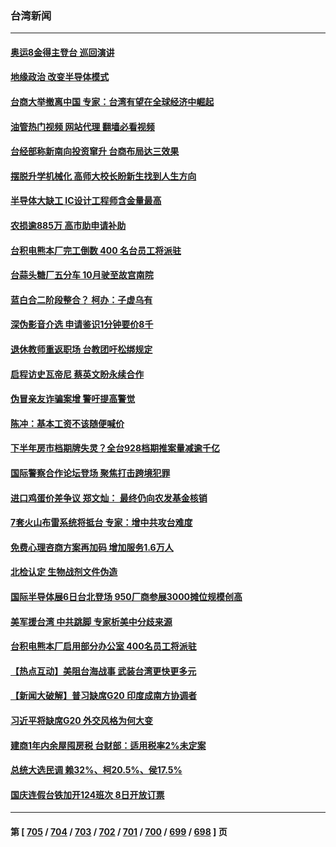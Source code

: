 ### 台湾新闻
---
#### [奥运8金得主登台 巡回演讲](../../pages/ncid1349361/n14067559.md?09060445) 
#### [地缘政治 改变半导体模式](../../pages/ncid1349361/n14067541.md?09060445) 
#### [台商大举撤离中国 专家：台湾有望在全球经济中崛起](../../pages/ncid1349361/n14067543.md?09060445) 
#### [油管热门视频 网站代理 翻墙必看视频](http://138.2.39.72:81/youtube.html?epic-marker?09060445)
#### [台经部称新南向投资窜升 台商布局达三效果](../../pages/ncid1349361/n14067545.md?09060445) 
#### [摆脱升学机械化 高师大校长盼新生找到人生方向](../../pages/ncid1349361/n14067570.md?09060445) 
#### [半导体大缺工 IC设计工程师含金量最高](../../pages/ncid1349361/n14067572.md?09060445) 
#### [农损逾885万 高市助申请补助](../../pages/ncid1349361/n14067562.md?09060445) 
#### [台积电熊本厂完工倒数 400 名台员工将派驻](../../pages/ncid1349361/n14067558.md?09060445) 
#### [台蒜头糖厂五分车 10月驶至故宫南院](../../pages/ncid1349361/n14067549.md?09060445) 
#### [蓝白合二阶段整合？ 柯办：子虚乌有](../../pages/ncid1349361/n14067555.md?09060445) 
#### [深伪影音介选 申请鉴识1分钟要价8千](../../pages/ncid1349361/n14067552.md?09060445) 
#### [退休教师重返职场 台教团吁松绑规定](../../pages/ncid1349361/n14067567.md?09060445) 
#### [启程访史瓦帝尼 蔡英文盼永续合作](../../pages/ncid1349361/n14067494.md?09060445) 
#### [伪冒亲友诈骗案增 警吁提高警觉](../../pages/ncid1349361/n14067394.md?09060445) 
#### [陈冲：基本工资不该随便喊价](../../pages/ncid1349361/n14067475.md?09060445) 
#### [下半年房市档期牌失灵？全台928档期推案量减逾千亿](../../pages/ncid1349361/n14067427.md?09060445) 
#### [国际警察合作论坛登场 聚焦打击跨境犯罪](../../pages/ncid1349361/n14067432.md?09060445) 
#### [进口鸡蛋价差争议 郑文灿： 最终仍向农发基金核销](../../pages/ncid1349361/n14067451.md?09060445) 
#### [7套火山布雷系统将抵台 专家：增中共攻台难度](../../pages/ncid1349361/n14067207.md?09060445) 
#### [免费心理咨商方案再加码  增加服务1.6万人](../../pages/ncid1349361/n14067420.md?09060445) 
#### [北检认定 生物战剂文件伪造](../../pages/ncid1349361/n14067418.md?09060445) 
#### [国际半导体展6日台北登场 950厂商参展3000摊位规模创高](../../pages/ncid1349361/n14067385.md?09060445) 
#### [美军援台湾 中共跳脚 专家析美中分歧来源](../../pages/ncid1349361/n14067162.md?09060445) 
#### [台积电熊本厂启用部分办公室 400名员工将派驻](../../pages/ncid1349361/n14067324.md?09060445) 
#### [【热点互动】美阻台海战事 武装台湾更快更多元](../../pages/ncid1349361/n14067013.md?09060445) 
#### [【新闻大破解】普习缺席G20 印度成南方协调者](../../pages/ncid1349361/n14067008.md?09060445) 
#### [习近平将缺席G20 外交风格为何大变](../../pages/ncid1349361/n14066938.md?09060445) 
#### [建商1年内余屋囤房税 台财部：适用税率2%未定案](../../pages/ncid1349361/n14066928.md?09060445) 
#### [总统大选民调 赖32%、柯20.5%、侯17.5%](../../pages/ncid1349361/n14066964.md?09060445) 
#### [国庆连假台铁加开124班次 8日开放订票](../../pages/ncid1349361/n14066963.md?09060445) 

---
#### 第 [ [705](./705.md?09060445) / [704](./704.md?09060445) / [703](./703.md?09060445) / [702](./702.md?09060445) / [701](./701.md?09060445) / [700](./700.md?09060445) / [699](./699.md?09060445) / [698](./698.md?09060445) ] 页
